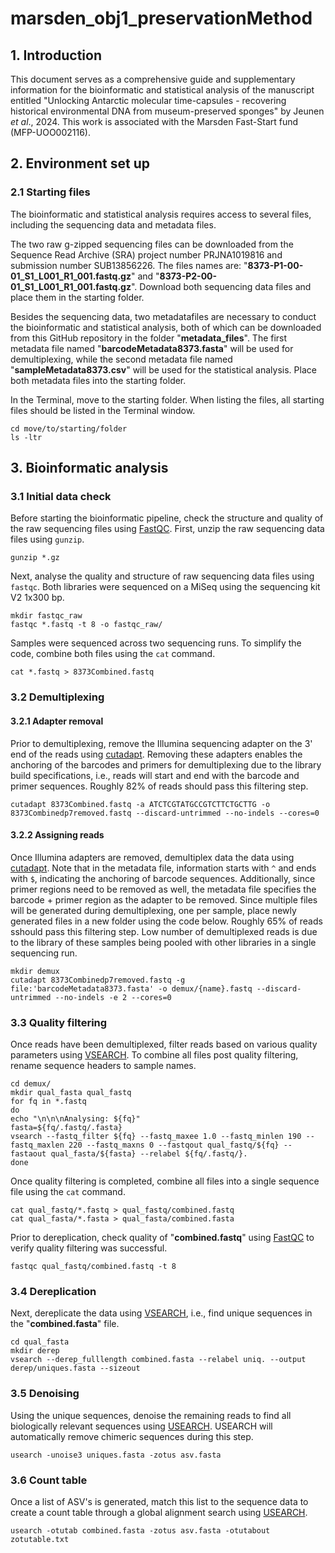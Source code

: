 # marsden_obj1_preservationMethod

## 1. Introduction

This document serves as a comprehensive guide and supplementary information for the bioinformatic and statistical analysis of the manuscript entitled "Unlocking Antarctic molecular time-capsules - recovering historical environmental DNA from museum-preserved sponges" by Jeunen *et al*., 2024. This work is associated with the Marsden Fast-Start fund (MFP-UOO002116).

## 2. Environment set up

### 2.1 Starting files

The bioinformatic and statistical analysis requires access to several files, including the sequencing data and metadata files.

The two raw g-zipped sequencing files can be downloaded from the Sequence Read Archive (SRA) project number PRJNA1019816 and submission number SUB13856226. The files names are: "**8373-P1-00-01_S1_L001_R1_001.fastq.gz**" and "**8373-P2-00-01_S1_L001_R1_001.fastq.gz**". Download both sequencing data files and place them in the starting folder.

Besides the sequencing data, two metadatafiles are necessary to conduct the bioinformatic and statistical analysis, both of which can be downloaded from this GitHub repository in the folder "**metadata_files**". The first metadata file named "**barcodeMetadata8373.fasta**" will be used for demultiplexing, while the second metadata file named "**sampleMetadata8373.csv**" will be used for the statistical analysis. Place both metadata files into the starting folder.

In the Terminal, move to the starting folder. When listing the files, all starting files should be listed in the Terminal window.

```{code-block} bash
cd move/to/starting/folder
ls -ltr
```

## 3. Bioinformatic analysis

### 3.1 Initial data check

Before starting the bioinformatic pipeline, check the structure and quality of the raw sequencing files using [FastQC](https://www.bioinformatics.babraham.ac.uk/projects/fastqc/). First, unzip the raw sequencing data files using `gunzip`.

```{code-block} bash
gunzip *.gz
```

Next, analyse the quality and structure of raw sequencing data files using `fastqc`. Both libraries were sequenced on a MiSeq using the sequencing kit V2 1x300 bp.

```{code-block} bash
mkdir fastqc_raw
fastqc *.fastq -t 8 -o fastqc_raw/
```

Samples were sequenced across two sequencing runs. To simplify the code, combine both files using the `cat` command.

```{code-block} bash
cat *.fastq > 8373Combined.fastq
```

### 3.2 Demultiplexing

#### 3.2.1 Adapter removal

Prior to demultiplexing, remove the Illumina sequencing adapter on the 3' end of the reads using [cutadapt](https://cutadapt.readthedocs.io/en/stable/). Removing these adapters enables the anchoring of the barcodes and primers for demultiplexing due to the library build specifications, i.e., reads will start and end with the barcode and primer sequences. Roughly 82% of reads should pass this filtering step.

```{code-block} bash
cutadapt 8373Combined.fastq -a ATCTCGTATGCCGTCTTCTGCTTG -o 8373Combinedp7removed.fastq --discard-untrimmed --no-indels --cores=0
```

#### 3.2.2 Assigning reads

Once Illumina adapters are removed, demultiplex data the data using [cutadapt](https://cutadapt.readthedocs.io/en/stable/). Note that in the metadata file, information starts with `^` and ends with `$`, indicating the anchoring of barcode sequences. Additionally, since primer regions need to be removed as well, the metadata file specifies the barcode + primer region as the adapter to be removed. Since multiple files will be generated during demultiplexing, one per sample, place newly generated files in a new folder using the code below. Roughly 65% of reads sshould pass this filtering step. Low number of demultiplexed reads is due to the library of these samples being pooled with other libraries in a single sequencing run.

```{code-block} bash
mkdir demux
cutadapt 8373Combinedp7removed.fastq -g file:'barcodeMetadata8373.fasta' -o demux/{name}.fastq --discard-untrimmed --no-indels -e 2 --cores=0
```

### 3.3 Quality filtering

Once reads have been demultiplexed, filter reads based on various quality parameters using [VSEARCH](https://github.com/torognes/vsearch). To combine all files post quality filtering, rename sequence headers to sample names.

```{code-block} bash
cd demux/
mkdir qual_fasta qual_fastq
for fq in *.fastq
do
echo "\n\n\nAnalysing: ${fq}"
fasta=${fq/.fastq/.fasta}
vsearch --fastq_filter ${fq} --fastq_maxee 1.0 --fastq_minlen 190 --fastq_maxlen 220 --fastq_maxns 0 --fastqout qual_fastq/${fq} --fastaout qual_fasta/${fasta} --relabel ${fq/.fastq/}.
done
```

Once quality filtering is completed, combine all files into a single sequence file using the `cat` command.

```{code-block} bash
cat qual_fastq/*.fastq > qual_fastq/combined.fastq
cat qual_fasta/*.fasta > qual_fasta/combined.fasta
```

Prior to dereplication, check quality of "**combined.fastq**" using [FastQC](https://www.bioinformatics.babraham.ac.uk/projects/fastqc/) to verify quality filtering was successful.

```{code-block} bash
fastqc qual_fastq/combined.fastq -t 8 
```

### 3.4 Dereplication

Next, dereplicate the data using [VSEARCH](https://github.com/torognes/vsearch), i.e., find unique sequences in the "**combined.fasta**" file.

```{code-block} bash
cd qual_fasta
mkdir derep
vsearch --derep_fulllength combined.fasta --relabel uniq. --output derep/uniques.fasta --sizeout
```

### 3.5 Denoising

Using the unique sequences, denoise the remaining reads to find all biologically relevant sequences using [USEARCH](https://www.drive5.com/usearch/). USEARCH will automatically remove chimeric sequences during this step.

```{code-block} bash
usearch -unoise3 uniques.fasta -zotus asv.fasta
```

### 3.6 Count table

Once a list of ASV's is generated, match this list to the sequence data to create a count table through a global alignment search using [USEARCH](https://www.drive5.com/usearch/).

```{code-block} bash
usearch -otutab combined.fasta -zotus asv.fasta -otutabout zotutable.txt
```
